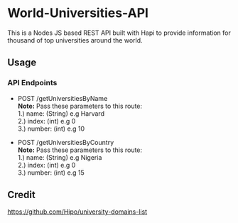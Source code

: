 # World-Universities-API
This is a Nodes JS based REST API built with Hapi to provide information for thousand of top universities around the world.

## Usage
### API Endpoints
  - POST /getUniversitiesByName \
    **Note:** Pass these parameters to this route: \
    1.) name: (String) e.g Harvard \
    2.) index: (int) e.g 0 \
    3.) number: (int) e.g 10
    
  - POST /getUniversitiesByCountry \
    **Note:** Pass these parameters to this route: \
    1.) name: (String) e.g Nigeria \
    2.) index: (int) e.g 0 \
    3.) number: (int) e.g 15
  

## Credit
https://github.com/Hipo/university-domains-list
